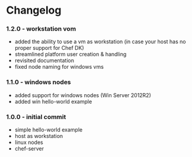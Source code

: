 Changelog
==========


### 1.2.0 - workstation vom

+   added the ability to use a vm as workstation (in case your host has no proper support for Chef DK)
+   streamlined platform user creation & handling
+   revisited documentation
+   fixed node naming for windows vms


### 1.1.0 - windows nodes

+   added support for windows nodes (Win Server 2012R2)
+   added win hello-world example


### 1.0.0 - initial commit

+   simple hello-world example
+   host as workstation
+   linux nodes
+   chef-server
